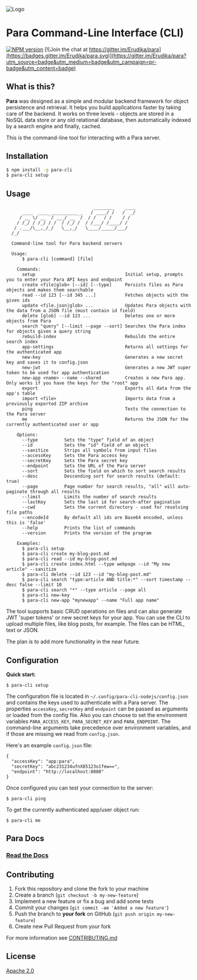 ![Logo](https://s3-eu-west-1.amazonaws.com/org.paraio/para.png)

# Para Command-Line Interface (CLI)

[![NPM version][npm-image]][npm-url]
[![Join the chat at https://gitter.im/Erudika/para](https://badges.gitter.im/Erudika/para.svg)](https://gitter.im/Erudika/para?utm_source=badge&utm_medium=badge&utm_campaign=pr-badge&utm_content=badge)

## What is this?

**Para** was designed as a simple and modular backend framework for object persistence and retrieval.
It helps you build applications faster by taking care of the backend. It works on three levels -
objects are stored in a NoSQL data store or any old relational database, then automatically indexed
by a search engine and finally, cached.

This is the command-line tool for interacting with a Para server.

## Installation

```sh
$ npm install -g para-cli
$ para-cli setup
```

## Usage

```
                                 ________    ____
      ____  ____ __________ _   / ____/ /   /  _/
     / __ \/ __ `/ ___/ __ `/  / /   / /    / /
    / /_/ / /_/ / /  / /_/ /  / /___/ /____/ /
   / .___/\__,_/_/   \__,_/   \____/_____/___/
  /_/

  Command-line tool for Para backend servers

  Usage:
	  $ para-cli [command] [file]

	Commands:
	  setup                                  Initial setup, prompts you to enter your Para API keys and endpoint
	  create <file|glob> [--id] [--type]     Persists files as Para objects and makes them searchable
	  read --id 123 [--id 345 ...]           Fetches objects with the given ids
	  update <file.json|glob> ...            Updates Para objects with the data from a JSON file (must contain id field)
	  delete [glob] --id 123 ...             Deletes one or more objects from Para
	  search "query" [--limit --page --sort] Searches the Para index for objects given a query string
	  rebuild-index                          Rebuilds the entire search index
	  app-settings                           Returns all settings for the authenticated app
	  new-key                                Generates a new secret key and saves it to config.json
	  new-jwt                                Generates a new JWT super token to be used for app authentication
	  new-app <name> --name --shared         Creates a new Para app. Only works if you have the keys for the "root" app
	  export                                 Exports all data from the app's table
	  import <file>                          Imports data from a previously exported ZIP archive
	  ping                                   Tests the connection to the Para server
	  me                                     Returns the JSON for the currently authenticated user or app

	Options:
	  --type          Sets the "type" field of an object
	  --id            Sets the "id" field of an object
	  --sanitize      Strips all symbols from input files
	  --accessKey     Sets the Para access key
	  --secretKey     Sets the Para secret key
	  --endpoint      Sets the URL of the Para server
	  --sort          Sets the field on which to sort search results
	  --desc          Descending sort for search results (default: true)
	  --page          Page number for search results, "all" will auto-paginate through all results
	  --limit         Limits the number of search results
	  --lastKey       Sets the last id for search-after pagination
	  --cwd           Sets the current directory - used for resolving file paths
	  --encodeId      By default all ids are Base64 encoded, unless this is 'false'
	  --help          Prints the list of commands
	  --version       Prints the version of the program

	Examples:
	  $ para-cli setup
	  $ para-cli create my-blog-post.md
	  $ para-cli read --id my-blog-post.md
	  $ para-cli create index.html --type webpage --id "My new article" --sanitize
	  $ para-cli delete --id 123 --id "my-blog-post.md"
	  $ para-cli search "type:article AND title:*" --sort timestamp --desc false --limit 10
	  $ para-cli search "*" --type article --page all
	  $ para-cli new-key
	  $ para-cli new-app "mynewapp" --name "Full app name"

```

The tool supports basic CRUD operations on files and can also generate JWT 'super tokens' or new secret keys for your app.
You can use the CLI to upload multiple files, like blog posts, for example. The files can be HTML, text or JSON.

The plan is to add more functionality in the near future.

## Configuration

**Quick start:**
```
$ para-cli setup
```

The configuration file is located in `~/.config/para-cli-nodejs/config.json` and contains the keys used to authenticate
with a Para server. The properties `accessKey`, `secretKey` and `endpoint` can be passed as arguments or loaded from the
config file. Also you can choose to set the environment variables `PARA_ACCESS_KEY`, `PARA_SECRET_KEY` and `PARA_ENDPOINT`.
The command-line arguments take precedence over environment variables, and if those are missing we read from `config.json`.

Here's an example `config.json` file:
```
{
  "accessKey": "app:para",
  "secretKey": "abc231234ufnX85123o1few==",
  "endpoint": "http://localhost:8080"
}
```

Once configured you can test your connection to the server:

```
$ para-cli ping
```

To get the currently authenticated app/user object run:
```
$ para-cli me
```

## Para Docs

### [Read the Docs](https://paraio.org/docs)

## Contributing

1. Fork this repository and clone the fork to your machine
2. Create a branch (`git checkout -b my-new-feature`)
3. Implement a new feature or fix a bug and add some tests
4. Commit your changes (`git commit -am 'Added a new feature'`)
5. Push the branch to **your fork** on GitHub (`git push origin my-new-feature`)
6. Create new Pull Request from your fork

For more information see [CONTRIBUTING.md](https://github.com/Erudika/para/blob/master/CONTRIBUTING.md)

## License
[Apache 2.0](LICENSE)


[npm-image]: https://badge.fury.io/js/para-cli.svg
[npm-url]: https://npmjs.org/package/para-cli
[travis-image]: https://travis-ci.org/Erudika/para-cli.svg?branch=master
[travis-url]: https://travis-ci.org/Erudika/para-cli
[daviddm-image]: https://david-dm.org/Erudika/para-cli.svg?theme=shields.io
[daviddm-url]: https://david-dm.org/Erudika/para-cli

